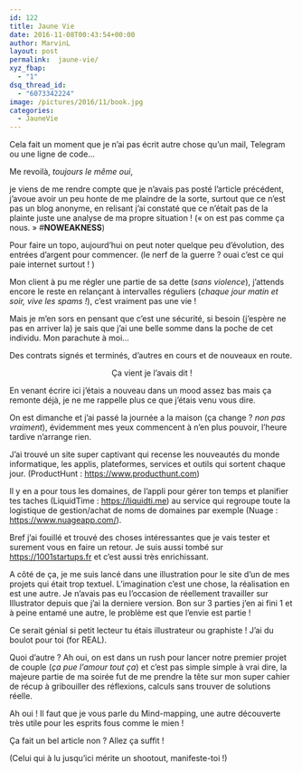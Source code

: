 ```yaml
---
id: 122
title: Jaune Vie
date: 2016-11-08T00:43:54+00:00
author: MarvinL
layout: post
permalink:  jaune-vie/
xyz_fbap:
  - "1"
dsq_thread_id:
  - "6073342224"
image: /pictures/2016/11/book.jpg
categories:
  - JauneVie
---
```

Cela fait un moment que je n&rsquo;ai pas écrit autre chose qu&rsquo;un mail, Telegram ou une ligne de code…
  
Me revoilà, _toujours le même oui_,
  
je viens de me rendre compte que je n&rsquo;avais pas posté l&rsquo;article précédent, j&rsquo;avoue avoir un peu honte de me plaindre de la sorte, surtout que ce n&rsquo;est pas un blog anonyme, en relisant j&rsquo;ai constaté que ce n’était pas de la plainte juste une analyse de ma propre situation ! (« on est pas comme ça nous. » #**NOWEAKNESS**)

Pour faire un topo, aujourd&rsquo;hui on peut noter quelque peu d&rsquo;évolution, des entrées d&rsquo;argent pour commencer. (le nerf de la guerre ? ouai c&rsquo;est ce qui paie internet surtout ! )

Mon client à pu me régler une partie de sa dette (_sans violence_), j&rsquo;attends encore le reste en relançant à intervalles réguliers (_chaque jour matin et soir, vive les spams !_), c&rsquo;est vraiment pas une vie !
  
Mais je m&rsquo;en sors en pensant que c&rsquo;est une sécurité, si besoin (j&rsquo;espère ne pas en arriver la) je sais que j&rsquo;ai une belle somme dans la poche de cet individu. Mon parachute à moi…

Des contrats signés et terminés, d&rsquo;autres en cours et de nouveaux en route.

<p style="text-align: center;">
  Ça vient je l&rsquo;avais dit !
</p>

En venant écrire ici j&rsquo;étais a nouveau dans un mood assez bas mais ça remonte déjà, je ne me rappelle plus ce que j&rsquo;étais venu vous dire.
  
On est dimanche et j&rsquo;ai passé la journée a la maison (ça change ? _non pas vraiment_), évidemment mes yeux commencent à n&rsquo;en plus pouvoir, l&rsquo;heure tardive n&rsquo;arrange rien.

J&rsquo;ai trouvé un site super captivant qui recense les nouveautés du monde informatique, les applis, plateformes, services et outils qui sortent chaque jour. (ProductHunt : https://www.producthunt.com)
  
Il y en a pour tous les domaines, de l&rsquo;appli pour gérer ton temps et planifier tes taches (LiquidTime : https://liquidti.me) au service qui regroupe toute la logistique de gestion/achat de noms de domaines par exemple (Nuage : https://www.nuageapp.com/).
  
Bref j&rsquo;ai fouillé et trouvé des choses intéressantes que je vais tester et surement vous en faire un retour. Je suis aussi tombé sur https://1001startups.fr et c&rsquo;est aussi très enrichissant.

A côté de ça, je me suis lancé dans une illustration pour le site d&rsquo;un de mes projets qui était trop textuel. L&rsquo;imagination c&rsquo;est une chose, la réalisation en est une autre. Je n&rsquo;avais pas eu l&rsquo;occasion de réellement travailler sur Illustrator depuis que j&rsquo;ai la derniere version. Bon sur 3 parties j&rsquo;en ai fini 1 et à peine entamé une autre, le problème est que l&rsquo;envie est partie !
  
Ce serait génial si petit lecteur tu étais illustrateur ou graphiste ! J&rsquo;ai du boulot pour toi (for REAL).

Quoi d&rsquo;autre ? Ah oui, on est dans un rush pour lancer notre premier projet de couple (_ça pue l&rsquo;amour tout ça_) et c&rsquo;est pas simple simple à vrai dire, la majeure partie de ma soirée fut de me prendre la tête sur mon super cahier de récup à gribouiller des réflexions, calculs sans trouver de solutions réelle.

Ah oui ! Il faut que je vous parle du Mind-mapping, une autre découverte très utile pour les esprits fous comme le mien !

Ça fait un bel article non ? Allez ça suffit !

(Celui qui à lu jusqu&rsquo;ici mérite un shootout, manifeste-toi !)
